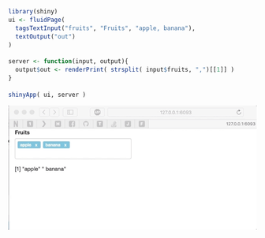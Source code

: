 
<!-- README.md is generated from README.Rmd. Please edit that file -->
``` r
library(shiny)
ui <- fluidPage(
  tagsTextInput("fruits", "Fruits", "apple, banana"),
  textOutput("out")
)

server <- function(input, output){
  output$out <- renderPrint( strsplit( input$fruits, ",")[[1]] )
}

shinyApp( ui, server )
```

![](gif/fruits.gif)
